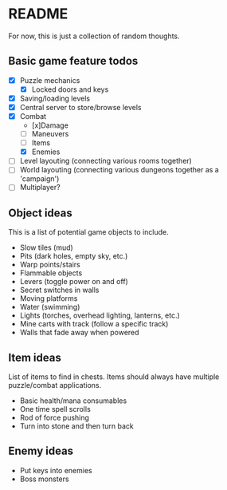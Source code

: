 # README
For now, this is just a collection of random thoughts.

## Basic game feature todos
- [x] Puzzle mechanics
  - [x] Locked doors and keys
- [x] Saving/loading levels
- [x] Central server to store/browse levels
- [x] Combat
  - [x]Damage
  - [ ] Maneuvers
  - [ ] Items
  - [x] Enemies
- [ ] Level layouting (connecting various rooms together)
- [ ] World layouting (connecting various dungeons together as a 'campaign')
- [ ] Multiplayer?

## Object ideas
This is a list of potential game objects to include.
- Slow tiles (mud)
- Pits (dark holes, empty sky, etc.)
- Warp points/stairs
- Flammable objects
- Levers (toggle power on and off)
- Secret switches in walls
- Moving platforms
- Water (swimming)
- Lights (torches, overhead lighting, lanterns, etc.)
- Mine carts with track (follow a specific track)
- Walls that fade away when powered

## Item ideas
List of items to find in chests. Items should always have multiple puzzle/combat applications.
- Basic health/mana consumables
- One time spell scrolls
- Rod of force pushing
- Turn into stone and then turn back

## Enemy ideas
- Put keys into enemies
- Boss monsters

